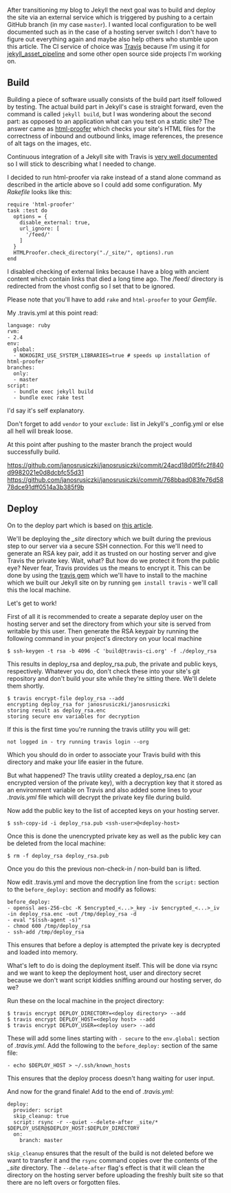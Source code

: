 After transitioning my blog to Jekyll the next goal was to build and deploy the site via an external service which is triggered by pushing to a certain GitHub branch (in my case `master`). I wanted local configuration to be well documented such as in the case of a hosting server switch I don't have to figure out everything again and maybe also help others who stumble upon this article. The CI service of choice was [Travis](https://travis-ci.org/) because I'm using it for [jekyll_asset_pipeline](https://github.com/matthodan/jekyll-asset-pipeline) and some other open source side projects I'm working on.

## Build

Building a piece of software usually consists of the build part itself followed by testing. The actual build part in Jekyll's case is straight forward, even the command is called `jekyll build`, but I was wondering about the second part: as opposed to an application what can you test on a static site? The answer came as [html-proofer](https://github.com/gjtorikian/html-proofer) which checks your site's HTML files for the correctness of inbound and outbound links, image references, the presence of alt tags on the images, etc.

Continuous integration of a Jekyll site with Travis is [very well documented](https://jekyllrb.com/docs/continuous-integration/travis-ci/) so I will stick to describing what I needed to change.

I decided to run html-proofer via rake instead of a stand alone command as described in the article above so I could add some configuration. My *Rakefile* looks like this:

    require 'html-proofer'
    task :test do
      options = {
        disable_external: true,
        url_ignore: [
          '/feed/'
        ]
      }
      HTMLProofer.check_directory("./_site/", options).run
    end

I disabled checking of external links because I have a blog with ancient content which contain links that died a long time ago. The /feed/ directory is redirected from the vhost config so I set that to be ignored.

Please note that you'll have to add `rake` and `html-proofer` to your *Gemfile*.

My .travis.yml at this point read:

    language: ruby
    rvm:
    - 2.4
    env:
      global:
      - NOKOGIRI_USE_SYSTEM_LIBRARIES=true # speeds up installation of html-proofer
    branches:
      only:
      - master
    script:
      - bundle exec jekyll build
      - bundle exec rake test

I'd say it's self explanatory.

Don't forget to add `vendor` to your `exclude:` list in Jekyll's \_config.yml or else all hell will break loose.

At this point after pushing to the master branch the project would successfully build.

https://github.com/janosrusiczki/janosrusiczki/commit/24acd18d0f5fc2f840d9982021e0d8dcbfc55d31
https://github.com/janosrusiczki/janosrusiczki/commit/768bbad083fe76d5878dce91dff0514a3b385f9b

## Deploy

On to the deploy part which is based on [this article](https://oncletom.io/2016/travis-ssh-deploy/).

We'll be deploying the *\_site* directory which we built during the previous step to our server via a secure SSH connection. For this we'll need to generate an RSA key pair, add it as trusted on our hosting server and give Travis the private key. Wait, what? But how do we protect it from the public eye? Never fear, Travis provides us the means to encrypt it. This can be done by using the [travis gem](https://github.com/travis-ci/travis.rb) which we'll have to install to the machine which we built our Jekyll site on by running `gem install travis` - we'll call this the local machine.

Let's get to work!

First of all it is recommended to create a separate deploy user on the hosting server and set the directory from which your site is served from writable by this user. Then generate the RSA keypair by running the following command in your project's directory on your local machine

    $ ssh-keygen -t rsa -b 4096 -C 'build@travis-ci.org' -f ./deploy_rsa

This results in deploy_rsa and deploy_rsa.pub, the private and public keys, respectively. Whatever you do, don't check these into your site's git repository and don't build your site while they're sitting there. We'll delete them shortly.

    $ travis encrypt-file deploy_rsa --add
    encrypting deploy_rsa for janosrusiczki/janosrusiczki
    storing result as deploy_rsa.enc
    storing secure env variables for decryption

If this is the first time you're running the travis utility you will get:

    not logged in - try running travis login --org

Which you should do in order to associate your Travis build with this directory and make your life easier in the future.

But what happened? The travis utility created a deploy_rsa.enc (an encrypted version of the private key), with a decryption key that it stored as an environment variable on Travis and also added some lines to your *.travis.yml* file which will decrypt the private key file during build.

Now add the public key to the list of accepted keys on your hosting server.

    $ ssh-copy-id -i deploy_rsa.pub <ssh-user>@<deploy-host>

Once this is done the unencrypted private key as well as the public key can be deleted from the local machine:

    $ rm -f deploy_rsa deploy_rsa.pub

Once you do this the previous non-check-in / non-build ban is lifted.

Now edit .travis.yml and move the decryption line from the `script:` section to the `before_deploy:` section and modify as follows:

    before_deploy:
    - openssl aes-256-cbc -K $encrypted_<...>_key -iv $encrypted_<...>_iv -in deploy_rsa.enc -out /tmp/deploy_rsa -d
    - eval "$(ssh-agent -s)"
    - chmod 600 /tmp/deploy_rsa
    - ssh-add /tmp/deploy_rsa

This ensures that before a deploy is attempted the private key is decrypted and loaded into memory.

What's left to do is doing the deployment itself. This will be done via rsync and we want to keep the deployment host, user and directory secret because we don't want script kiddies sniffing around our hosting server, do we?

Run these on the local machine in the project directory:

    $ travis encrypt DEPLOY_DIRECTORY=<deploy directory> --add
    $ travis encrypt DEPLOY_HOST=<deploy host> --add
    $ travis encrypt DEPLOY_USER=<deploy user> --add

These will add some lines starting with `- secure` to the `env.global:` section of *.travis.yml*. Add the following to the `before_deploy:` section of the same file:

    - echo $DEPLOY_HOST > ~/.ssh/known_hosts

This ensures that the deploy process doesn't hang waiting for user input.

And now for the grand finale! Add to the end of *.travis.yml*:

    deploy:
      provider: script
      skip_cleanup: true
      script: rsync -r --quiet --delete-after _site/* $DEPLOY_USER@$DEPLOY_HOST:$DEPLOY_DIRECTORY
      on:
        branch: master

`skip_cleanup` ensures that the result of the build is not deleted before we want to transfer it and the `rsync` command copies over the contents of the *_site* directory. The `--delete-after` flag's effect is that it will clean the directory on the hosting server before uploading the freshly built site so that there are no left overs or forgotten files.